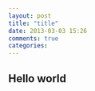 ```yaml
---
layout: post
title: "title"
date: 2013-03-03 15:26
comments: true
categories: 
---
```


## Hello world
